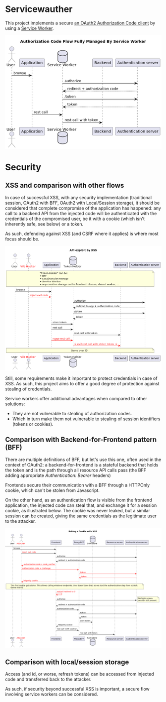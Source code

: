# Servicewauther
This project implements a secure [an OAuth2 Authorization Code client](https://datatracker.ietf.org/doc/html/rfc6749#section-1.3.1) by using a [Service Worker](https://developer.mozilla.org/en-US/docs/Web/API/Service_Worker_API).

![](documentation/serviceworker_sequence.png)

# Security
## XSS and comparison with other flows
In case of successful XSS, with any security implementation (traditional session, OAuth2 with BFF, OAuth2 with Local/Session storage), it should be considered that complete compromise of the application has happened: any call to a backend API from the injected code will be authenticated with the credentials of the compromised user, be it with a cookie (which isn't inherently safe, see below) or a token.

As such, defending against XSS (and CSRF where it applies) is where most focus should be.

![](documentation/xss-general.png)

Still, some requirements make it important to protect credentials in case of XSS. As such, this project aims to offer a good degree of protection against stealing of credentials. 

Service workers offer additional advantages when compared to other solutions:
- They are not vulnerable to stealing of authorization codes.
- Which in turn make them not vulnerable to stealing of session identifiers (tokens or cookies).  

## Comparison with Backend-for-Frontend pattern (BFF)
There are multiple definitions of BFF, but let's use this one, often used in the context of OAuth2: a backend-for-frontend is a stateful backend that holds the token and is the path through all resource API calls pass (the BFF adding appropriate _Authentication: Bearer_ headers)

Frontends secure their communication with a BFF through a HTTPOnly cookie, which can't be stolen from Javascript.

On the other hand, as an authentication flow is visible from the frontend application, the injected code can steal that, and exchange it for a session cookie, as illustrated below. The cookie was never leaked, but a similar session can be created, giving the same credentials as the legitimate user to the attacker.

![](documentation/xss-cookies-baking.png)

## Comparison with local/session storage
Access (and id, or worse, refresh tokens) can be accessed from injected code and transferred back to the attacker. 

As such, if security beyond successful XSS is important, a secure flow involving service workers can be considered. 
